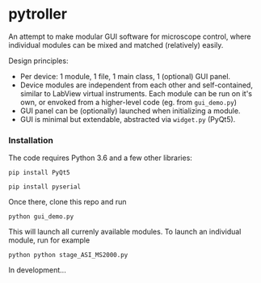 # pytroller
An attempt to make modular GUI software for microscope control, 
where individual modules can be mixed and matched (relatively) easily.

Design principles: 
* Per device: 1 module, 1 file, 1 main class, 1 (optional) GUI panel. 
* Device modules are independent from each other and self-contained, 
similar to LabView virtual instruments. Each module can be run on it's own, 
or envoked from a higher-level code (eg. from `gui_demo.py`)
* GUI panel can be (optionally) launched when initializing a module.
* GUI is minimal but extendable, abstracted via `widget.py` (PyQt5).

### Installation
The code requires Python 3.6 and a few other libraries:

`pip install PyQt5` 

`pip install pyserial`
 
Once there, clone this repo and run 

`python gui_demo.py`

This will launch all currenly available modules.
To launch an individual module, run for example

`python python stage_ASI_MS2000.py`

In development...
